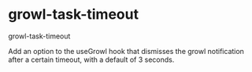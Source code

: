 # growl-task-timeout
growl-task-timeout

Add an option to the useGrowl hook that dismisses the growl notification after a certain timeout, with a default of 3 seconds.